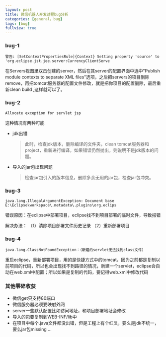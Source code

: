 ```yaml
---
layout: post
title: 微信机器人开发过程bug分析
categories: [general，bug]
tags: [bug]
fullview: true
---
```


### bug-1

	警告: [SetContextPropertiesRule]{Context} Setting property 'source' to 'org.eclipse.jst.jee.server:CurrencyClientServe 


在Servers视图里双击创建的server，然后在其server的配置界面中选中"Publish module contexts to separate XML files"选项，之后把servers的项目删除 remove，再把tomcat服务器的配置文件修改，就是把你项目的配置删除，最后重新clean build ,这样就可以了。

### bug-2
	
	Allocate exception for servlet jsp

这种情况有两种可能

* jdk出错
  >此时，检查jdk版本，删除编译的文件夹，clean tomcat服务器和project，重新进行编译，如果错误仍然抛出，则说明不是jdk版本的问题。
  
* 导入的jar包出现问题
  >检查jar包引入的版本信息，删除多余无用的jar包，检查jar包冲突。

### bug-3

	java.lang.IllegalArgumentException: Document base E:\Eclipse\workspace\.metadata\.plugins\org.eclips 

错误原因：在eclipse中部署项目，eclipse找不到项目部署的临时文件，导致报错

解决办法：
（1）清除项目部署文件历史记录
（2）重新部署项目

### bug-4

	java.lang.ClassNotFoundException：（新建的servlet无法找到class文件）

重启eclipse，重新部署项目，用的是快捷方式中的tomcat，因为之前都是复制以前项目的代码，所以也会出现找不到路径的情况，新建一个servlet，eclipse会自动在web.xml中配置；所以如果是复制的代码，要记得web.xml中修改代码 

### 其他零碎收获

* 微信get只支持80端口
* 微信服务器必须要映射外网
* server一些默认配置比如访问地址，和项目部署地址会修改
* 导入的包要复制到WEB-INF/lib中
* 在项目中每个.java文件都没出错，但是工程上有个红叉，要么是jdk不统一，要么jar包missing
...